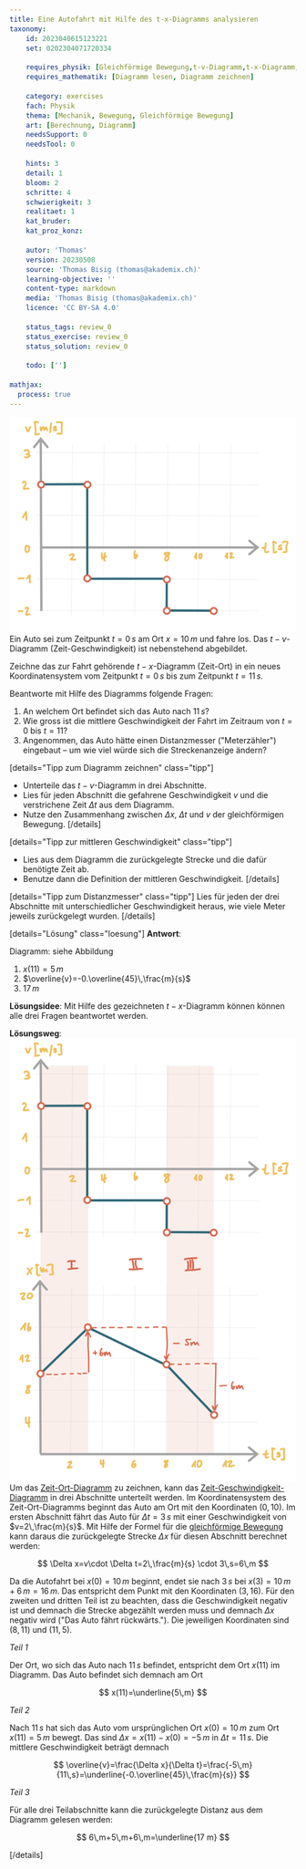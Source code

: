 ```yaml
---
title: Eine Autofahrt mit Hilfe des t-x-Diagramms analysieren
taxonomy:
	id: 2023040615123221
	set: 0202304071720334

	requires_physik: [Gleichförmige Bewegung,t-v-Diagramm,t-x-Diagramm,Mittlere Geschwindigkeit]
	requires_mathematik: [Diagramm lesen, Diagramm zeichnen]

	category: exercises
	fach: Physik
	thema: [Mechanik, Bewegung, Gleichförmige Bewegung]
	art: [Berechnung, Diagramm]
	needsSupport: 0
	needsTool: 0

	hints: 3
	detail: 1
	bloom: 2
	schritte: 4
	schwierigkeit: 3
	realitaet: 1
	kat_bruder:
	kat_proz_konz: 

	autor: 'Thomas'
	version: 20230508
	source: 'Thomas Bisig (thomas@akademix.ch)'
	learning-objective: ''
	content-type: markdown
	media: 'Thomas Bisig (thomas@akademix.ch)'
	licence: 'CC BY-SA 4.0'

	status_tags: review_0
	status_exercise: review_0
	status_solution: review_0

	todo: ['']

mathjax:
  process: true
---
```

![Das t-v-Diagramm einer Autofahrt](exercise16-1.svg?resize=400,400&class=float-right)
Ein Auto sei zum Zeitpunkt $t=0\,s$ am Ort $x=10\,m$ und fahre los. Das $t-v$-Diagramm (Zeit-Geschwindigkeit) ist nebenstehend abgebildet.

Zeichne das zur Fahrt gehörende $t-x$-Diagramm (Zeit-Ort) in ein neues Koordinatensystem vom Zeitpunkt $t=0\,s$ bis zum Zeitpunkt $t=11\,s$.

Beantworte mit Hilfe des Diagramms folgende Fragen:
1. An welchem Ort befindet sich das Auto nach $11\,s$?
2. Wie gross ist die mittlere Geschwindigkeit der Fahrt im Zeitraum von $t=0$ bis $t=11$?
3. Angenommen, das Auto hätte einen Distanzmesser ("Meterzähler") eingebaut – um wie viel würde sich die Streckenanzeige ändern?


[details="Tipp zum Diagramm zeichnen" class="tipp"]
- Unterteile das $t-v$-Diagramm in drei Abschnitte.
- Lies für jeden Abschnitt die gefahrene Geschwindigkeit $v$ und die verstrichene Zeit $\Delta t$ aus dem Diagramm.
- Nutze den Zusammenhang zwischen $\Delta x$, $\Delta t$ und $v$ der gleichförmigen Bewegung.
[/details]

[details="Tipp zur mittleren Geschwindigkeit" class="tipp"]
- Lies aus dem Diagramm die zurückgelegte Strecke und die dafür benötigte Zeit ab.
- Benutze dann die Definition der mittleren Geschwindigkeit.
[/details]

[details="Tipp zum Distanzmesser" class="tipp"]
Lies für jeden der drei Abschnitte mit unterschiedlicher Geschwindigkeit heraus, wie viele Meter jeweils zurückgelegt wurden.
[/details]

[details="Lösung" class="loesung"]
**Antwort**:

Diagramm: siehe Abbildung
1. $x(11)=5\,m$
2. $\overline{v}=-0.\overline{45}\,\frac{m}{s}$
3. $17\,m$

**Lösungsidee**: Mit Hilfe des gezeichneten $t-x$-Diagramm können können alle drei Fragen beantwortet werden.

**Lösungsweg**:
![Das $t-x$ und das $t-v$-Diagramm einer Autofahrt](exercise16-2.svg?resize=400,600&class=float-right) Um das [Zeit-Ort-Diagramm](/konzepte/konzept-1) zu zeichnen, kann das [Zeit-Geschwindigkeit-Diagramm](/konzepte/konzept-1) in drei Abschnitte unterteilt werden.
Im Koordinatensystem des Zeit-Ort-Diagramms beginnt das Auto am Ort mit den Koordinaten $(0,10)$.
Im ersten Abschnitt fährt das Auto für $\Delta t=3\,s$ mit einer Geschwindigkeit von $v=2\,\frac{m}{s}$. Mit Hilfe der Formel für die [gleichförmige Bewegung](/konzepte/konzept-1) kann daraus die zurückgelegte Strecke $\Delta x$ für diesen Abschnitt berechnet werden:

$$
\Delta x=v\cdot \Delta t=2\,\frac{m}{s} \cdot 3\,s=6\,m
$$

Da die Autofahrt bei $x(0)=10\,m$ beginnt, endet sie nach $3\,s$ bei $x(3)=10\,m+6\,m=16\,m$. Das entspricht dem Punkt mit den Koordinaten $(3,16)$. Für den zweiten und dritten Teil ist zu beachten, dass die Geschwindigkeit negativ ist und demnach die Strecke abgezählt werden muss und demnach $\Delta x$ negativ wird ("Das Auto fährt rückwärts."). Die jeweiligen Koordinaten sind $(8,11)$ und $(11,5)$.

_Teil 1_

Der Ort, wo sich das Auto nach $11\,s$ befindet, entspricht dem Ort $x(11)$ im Diagramm. Das Auto befindet sich demnach am Ort

$$
x(11)=\underline{5\,m}
$$

_Teil 2_

Nach $11\,s$ hat sich das Auto vom ursprünglichen Ort $x(0)=10\,m$ zum Ort $x(11)=5\,m$ bewegt. Das sind $\Delta x=x(11)-x(0)=-5\,m$ in $\Delta t=11\,s$. Die mittlere Geschwindigkeit beträgt demnach

$$
\overline{v}=\frac{\Delta x}{\Delta t}=\frac{-5\,m}{11\,s}=\underline{-0.\overline{45}\,\frac{m}{s}}
$$

_Teil 3_

Für alle drei Teilabschnitte kann die zurückgelegte Distanz aus dem Diagramm gelesen werden:

$$
6\,m+5\,m+6\,m=\underline{17 m}
$$

[/details]